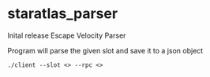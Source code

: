 # staratlas_parser
Inital release Escape Velocity Parser

Program will parse the given slot and save it to a json object

``` ./client --slot <> --rpc <> ```
